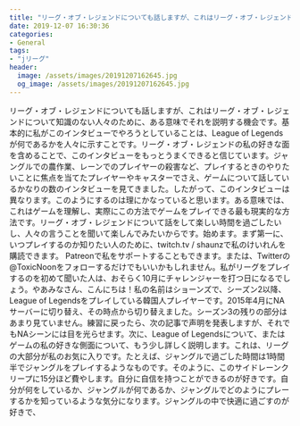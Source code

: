 ```yaml
---
title: "リーグ・オブ・レジェンドについても話しますが、これはリーグ・オブ・レジェンドについて知識のない人々のために、ある意味でそれを説明する機会です。"
date: 2019-12-07 16:30:36
categories:
- General
tags:
- "jリーグ"
header:
  image: /assets/images/20191207162645.jpg
  og_image: /assets/images/20191207162645.jpg
---
```


リーグ・オブ・レジェンドについても話しますが、これはリーグ・オブ・レジェンドについて知識のない人々のために、ある意味でそれを説明する機会です。基本的に私がこのインタビューでやろうとしていることは、League of Legendsが何であるかを人々に示すことです。リーグ・オブ・レジェンドの私の好きな面を含めることで、このインタビューをもっとうまくできると信じています。ジャングルでの農作業、レーンでのプレイヤーの殺害など、プレイするときのやりたいことに焦点を当てたプレイヤーやキャスターでさえ、ゲームについて話しているかなりの数のインタビューを見てきました。したがって、このインタビューは異なります。このようにするのは理にかなっていると思います。ある意味では、これはゲームを理解し、実際にこの方法でゲームをプレイできる最も現実的な方法です。リーグ・オブ・レジェンドについて話をして楽しい時間を過ごしたいし、人々の言うことを聞いて楽しんでみたいからです。始めます。まず第一に、いつプレイするのか知りたい人のために、twitch.tv / shaunzで私のけいれんを購読できます。 Patreonで私をサポートすることもできます。または、Twitterの@ToxicNoonをフォローするだけでもいいかもしれません。私がリーグをプレイするのを初めて聞いた人は、おそらく10月にチャレンジャーを打つ日になるでしょう。やあみなさん、こんにちは！私の名前はショーンズで、シーズン2以降、League of Legendsをプレイしている韓国人プレイヤーです。2015年4月にNAサーバーに切り替え、その時点から切り替えました。シーズン3の残りの部分はあまり見ていません。練習に戻ったら、次の記事で声明を発表しますが、それでもNAシーンには目を光らせます。次に、League of Legendsについて、またはゲームの私の好きな側面について、もう少し詳しく説明します。これは、リーグの大部分が私のお気に入りです。たとえば、ジャングルで過ごした時間は1時間半でジャングルをプレイするようなものです。そのように、このサイドレーンクリープに15分ほど費やします。自分に自信を持つことができるのが好きです。自分が何をしているか、ジャングルが何であるか、ジャングルでどのようにプレーするかを知っているような気分になります。ジャングルの中で快適に過ごすのが好きで、
